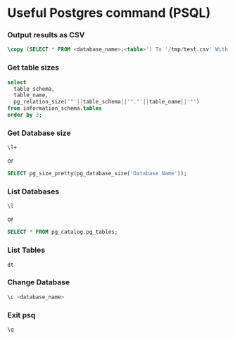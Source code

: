 # Useful Postgres command (PSQL)

### Output results as CSV
```sql
\copy (SELECT * FROM <database_name>.<table>') To '/tmp/test.csv' With CSV DELIMITER ',' HEADER;
```

### Get table sizes
```sql
select 
  table_schema, 
  table_name,
  pg_relation_size('"'||table_schema||'"."'||table_name||'"')
from information_schema.tables
order by 3;
```

### Get Database size
```
\l+
```
or
```sql
SELECT pg_size_pretty(pg_database_size('Database Name'));
```

### List Databases
```
\l
```
or
```sql
SELECT * FROM pg_catalog.pg_tables;
```

### List Tables
```
dt
```

### Change Database
```sh
\c <database_name>
```

### Exit psq
```sh
\q 
```
